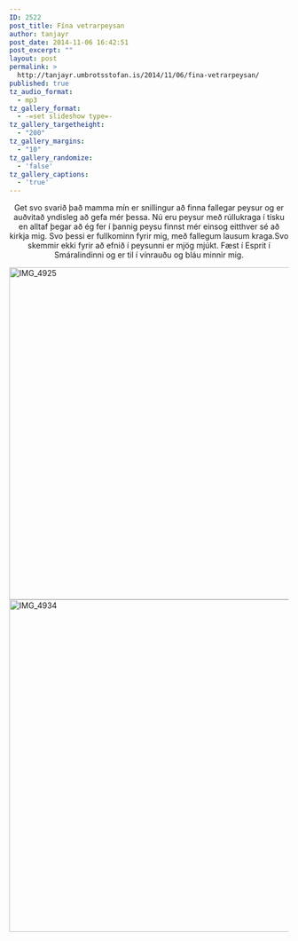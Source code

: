 ```yaml
---
ID: 2522
post_title: Fína vetrarpeysan
author: tanjayr
post_date: 2014-11-06 16:42:51
post_excerpt: ""
layout: post
permalink: >
  http://tanjayr.umbrotsstofan.is/2014/11/06/fina-vetrarpeysan/
published: true
tz_audio_format:
  - mp3
tz_gallery_format:
  - -=set slideshow type=-
tz_gallery_targetheight:
  - "200"
tz_gallery_margins:
  - "10"
tz_gallery_randomize:
  - 'false'
tz_gallery_captions:
  - 'true'
---
```

<p style="text-align: center;">Get svo svarið það mamma mín er snillingur að finna fallegar peysur og er auðvitað yndisleg að gefa mér þessa. Nú eru peysur með rúllukraga í tísku en alltaf þegar að ég fer í þannig peysu finnst mér einsog eitthver sé að kirkja mig. Svo þessi er fullkominn fyrir mig, með fallegum lausum kraga.Svo skemmir ekki fyrir að efnið í peysunni er mjög mjúkt. Fæst í Esprit í Smáralindinni og er til í vínrauðu og bláu minnir mig.</p>
<img class="aligncenter size-large wp-image-2523" src="http://www.tanjayr.com/wp-content/uploads/2014/11/IMG_4925-1024x682.jpg" alt="IMG_4925" width="900" height="599" />
<img class="aligncenter size-large wp-image-2524" src="http://www.tanjayr.com/wp-content/uploads/2014/11/IMG_4934-1024x682.jpg" alt="IMG_4934" width="900" height="599" />